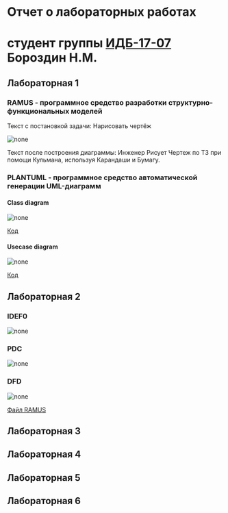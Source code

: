 # Отчет о лабораторных работах
# студент группы [ИДБ-17-07](https://github.com/stankin/design-part-1/wiki/list-idb-17-07) Бороздин Н.М.

## Лабораторная 1

### RAMUS - программное средство разработки структурно-функциональных моделей
Текст с постановкой задачи: Нарисовать чертёж

![none](https://github.com/oyway6173/borozdin.github.io/blob/master/Lab_1/ramus1.JPG)

Текст после построения диаграммы: Инженер Рисует Чертеж по ТЗ при помощи Кульмана, используя Карандаши и Бумагу.

### PLANTUML - программное средство автоматической генерации UML-диаграмм
#### Class diagram
![none](https://github.com/oyway6173/borozdin.github.io/blob/master/Lab_1/UML.png)

[Код](https://github.com/oyway6173/borozdin.github.io/blob/master/Lab_1/UML_txt_1.txt)

#### Usecase diagram
![none](https://github.com/oyway6173/borozdin.github.io/blob/master/Lab_1/UML1.png)
 
[Код](https://github.com/oyway6173/borozdin.github.io/blob/master/Lab_1/UML_txt_2.txt)

## Лабораторная 2

### IDEF0

![none](https://github.com/oyway6173/borozdin.github.io/blob/master/Lab_2/idef0.JPG)

### PDC

![none](https://github.com/oyway6173/borozdin.github.io/blob/master/Lab_2/PDC.JPG)

### DFD

![none](https://github.com/oyway6173/borozdin.github.io/blob/master/Lab_2/DFD.JPG)

[Файл RAMUS](https://github.com/oyway6173/borozdin.github.io/blob/master/Lab_2/Ramus.rsf)

## Лабораторная 3

## Лабораторная 4

## Лабораторная 5

## Лабораторная 6
